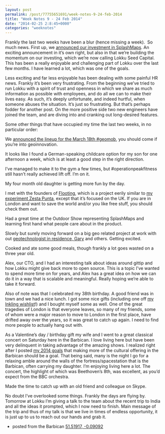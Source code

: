 ```yaml
---
layout: post
permalink: /post/77755651691/week-notes-9-24-feb-2014
title: "Week Notes 9 - 24 Feb 2014"
date: "2014-02-25 2:8:45+0000"
categories: "weeknotes"
---
```

Frankly the last two weeks have been a blur (hence missing a week).  So much news. First up, we <a href="http://freyfogle.tumblr.com/post/77170049563/print-isnt-dead">announced our investment in SplashMaps</a>. An exciting announcement in it&rsquo;s own right, but also in that we&rsquo;re building the momentum on our investing, which we&rsquo;re now calling Lokku Seed Capital. This has been a really enjoyable and challenging part of Lokku over the last few months. I have learned a lot, which was one of the goals. 


Less exciting and far less enjoyable has been dealing with some painful HR news. Frankly it&rsquo;s been very frustrating. From the beginning we&rsquo;ve tried to run Lokku with a spirit of trust and openness in which we share as much information as possible with employees, and do all we can to make their lives easy. As such, it&rsquo;s deeply unfortunate, and indeed hurtful, when someone abuses the situation. It&rsquo;s just so frustrating. But that&rsquo;s perhaps fodder for another post. On the more positive side two new engineers have joined the team, and are diving into and cranking out long-desired features.


Some other things that have occupied my time the last two weeks, in no particular order:


We <a href="http://geomobldn.org/post/76219634034/march-18th-geomob-near-old-street">announced the lineup for the March 18th #geomob</a>, you should come if you&rsquo;re into geoinnovation.


It looks like I found a German-speaking childcare option for my son for one afternoon a week, which is at least a good step in the right direction.


I&rsquo;ve managed to make it to the gym a few times, but #operationpeakfitness still hasn&rsquo;t really achieved lift off. I&rsquo;m on it.


My four month old daughter is getting more fun by the day.


I met with the founders of <a href="http://flooting.com">Flooting</a>, which is a project eerily similar to <a href="http://freyfogle.tumblr.com/post/43356846921/why-zesta-punta">my experiment Zesta Punta</a>, except that it&rsquo;s focused on the UK. If you are in London and want to save the world and/or you like free stuff, you should check them out.


Had a great time at the Outdoor Show representing SplashMaps and learning first hand what people care about in the product.


Slowly but surely moving forward on a big geo related project at work with out <a href="http://blog.lokku.com/post/71638075427/welcome-gary-lokkus-first-geotechnologist-in">geotechnologist in residence, Gary</a> and others. Getting excited.


Cooked and ate some good meals, though frankly a lot goes wasted on a three year old.


Alex, our CTO, and I had an interesting talk about ideas around gittip and how Lokku might give back more to open source. This is a topic I&rsquo;ve wanted to spend more time on for years, and Alex has a great idea on how we can do it in a way that is scalable and meaningful. Really hoping we&rsquo;re able to take it forward.


Also of note was that I celebrated my 38th birthday. A good friend was in town and we had a nice lunch. I got some nice gifts (including one off <a href="http://freyfogle.tumblr.com/post/67661068831/inkling">my Inkling wishlist</a>!) and I bought myself some as well. One of the great tragedies of London is that everyone leaves, so many of my friends, some of whom were a major reason to move to London in the first place, have drifted away over the years, so it was great to catch up again. I need to find more people to actually hang out with.


As a Valentine&rsquo;s day / birthday gift my wife and I went to a great classical concert on Saturday here in the Barbican. I love living here but have been very delinquent in taking advantage of the amazing shows. I realized right after I posted <a href="http://freyfogle.tumblr.com/post/73132172349/goals-for-2014">my 2014 goals</a> that making more of the cultural offering in the Barbican should be a goal. That being said, many is the night I go for a relaxing amble around the walls of the fortress/spacestation that is the Barbican, often carrying my daughter. I&rsquo;m enjoying living here a lot. The concert, the highlight of which was Beethoven&rsquo;s 8th, was excellent, as you&rsquo;d expect from the BBC orchestra.


Made the time to catch up with an old friend and colleague on Skype.


No doubt I&rsquo;ve overlooked some things. Frankly the days are flying by. Tomorrow at Lokku I&rsquo;m giving a talk to the team about the recent trip to India and all the ideas it prompted, which I now need to finish. Main message of the trip and thus of my talk is that we live in times of endless opportunity, it is just up to us to reach out our hands and grab it.


- posted from the Barbican <a href="http://www.openstreetmap.org/?mlat=51.5192&amp;mlon=-0.0909#map=16/51.5192/-0.0909&amp;layers=Q">51.51917, -0.09092</a>
